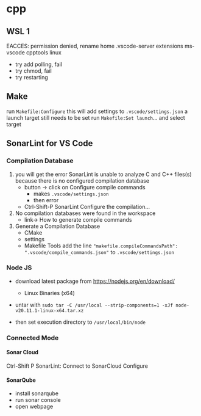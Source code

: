 # cpp

## WSL 1

EACCES: permission denied, rename home .vscode-server extensions ms-vscode cpptools linux

* try add polling, fail
* try chmod, fail
* try restarting

## Make

run `Makefile:Configure`
this will add settings to `.vscode/settings.json`
a launch target still needs to be set
run `Makefile:Set launch`... and select target

## SonarLint for VS Code

### Compilation Database

1. you will get the error  SonarLint is unable to analyze C and C++ files(s) because there is no configured compilation database
   * button -> click on Configure compile commands
      * makes `.vscode/settings.json`
      * then error
   * Ctrl-Shift-P SonarLint Configure the compilation...
2. No compilation databases were found in the workspace
   * link-> How to generate compile commands
3. Generate a Compilation Database
   * CMake
   * settings
   * Makefile Tools
      add the line
      `"makefile.compileCommandsPath": ".vscode/compile_commands.json"`
      to `.vscode/settings.json`

### Node JS

* download latest package from <https://nodejs.org/en/download/>
  * Linux Binaries (x64)

* untar with `sudo tar -C /usr/local --strip-components=1 -xJf node-v20.11.1-linux-x64.tar.xz`
* then set execution directory to `/usr/local/bin/node`

### Connected Mode

#### Sonar Cloud

Ctrl-Shift P
SonarLint: Connect to SonarCloud
Configure

#### SonarQube

* install sonarqube
* run sonar console
* open webpage
